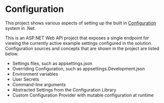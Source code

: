 # Configuration

This project shows various aspects of setting up the built in [Configuration](https://docs.microsoft.com/en-us/aspnet/core/fundamentals/configuration) system in .Net.

This is an ASP.NET Web API project that exposes a single endpoint for viewing the currently active example settings configured in the solution. Configuration sources and concepts that are shown in the project are listed below.

* Settings files, such as appsettings.json
* Overriding Configuration, such as appsettings.Development.json
* Environment variables
* User Secrets
* Command-line arguments
* Abstracted Settings from the Configuration Library
* Custom Configuration Provider with mutable configuration at runtime
